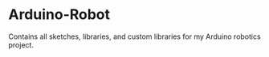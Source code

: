 # Arduino-Robot
Contains all sketches, libraries, and custom libraries for my Arduino robotics project.
